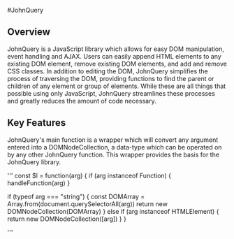 #JohnQuery

## Overview

JohnQuery is a JavaScript library which allows for easy DOM manipulation, event handling and AJAX. Users can easily append HTML elements to any existing DOM element, remove existing DOM elements, and add and remove CSS classes. In addition to editing the DOM, JohnQuery simplifies the process of traversing the DOM, providing functions to find the parent or children of any element or group of elements. While these are all things that possible using only JavaScript, JohnQuery streamlines these processes and greatly reduces the amount of code necessary.


## Key Features

JohnQuery's main function is a wrapper which will convert any argument entered into a DOMNodeCollection, a data-type which can be operated on by any other JohnQuery function. This wrapper provides the basis for the JohnQuery library.

'''
const $l = function(arg) {
  if (arg instanceof Function) {
    handleFunction(arg)
  }

  if (typeof arg === "string") {
    const DOMArray = Array.from(document.querySelectorAll(arg))
    return new DOMNodeCollection(DOMArray)
  }
  else if (arg instanceof HTMLElement) {
    return new DOMNodeCollection([arg])
  }
}

'''
